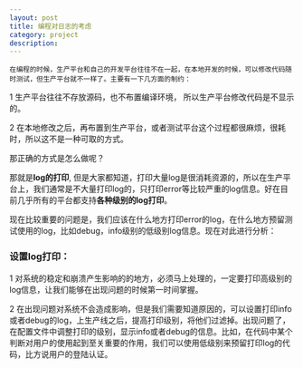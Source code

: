 ```yaml
---
layout: post
title: 编程对日志的考虑 
category: project 
description: 
---
```


    在编程的时候，生产平台和自己的开发平台往往不在一起，在本地开发的时候，可以修改代码随时测试，但生产平台就不一样了。主要有一下几方面的制约：

1 生产平台往往不存放源码，也不布置编译环境， 所以生产平台修改代码是不显示的。

2 在本地修改之后，再布置到生产平台，或者测试平台这个过程都很麻烦，很耗时，所以这不是一种可取的方式。

那正确的方式是怎么做呢？

那就是**log的打印**, 但是大家都知道，打印大量log是很消耗资源的，所以在生产平台上，我们通常是不大量打印log的，只打印error等比较严重的log信息。好在目前几乎所有的平台都支持**各种级别的log打印**。

现在比较重要的问题是，我们应该在什么地方打印error的log，在什么地方预留测试使用的log，比如debug，info级别的低级别log信息。现在对此进行分析：

### 设置log打印：
    
1  对系统的稳定和崩溃产生影响的的地方，必须马上处理的，一定要打印高级别的log信息，让我们能够在出现问题的时候第一时间掌握。
    
2  在出现问题对系统不会造成影响，但是我们需要知道原因的，可以设置打印info或者debug的log，上生产线之后，提高打印级别，将他们过滤掉。出现问题了，在配置文件中调整打印的级别，显示info或者debug的信息。比如，在代码中某个判断对用户的使用起到至关重要的作用，我们可以使用低级别来预留打印log的代码，比方说用户的登陆认证。 
